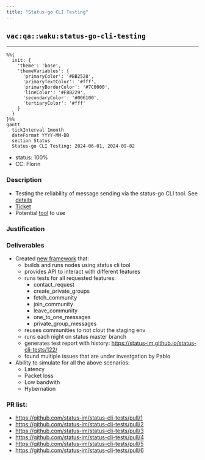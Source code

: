 ```yaml
---
title: "Status-go CLI Testing"
---
```

## `vac:qa::waku:status-go-cli-testing`
---

```mermaid
%%{ 
  init: { 
    'theme': 'base', 
    'themeVariables': { 
      'primaryColor': '#BB2528', 
      'primaryTextColor': '#fff', 
      'primaryBorderColor': '#7C0000', 
      'lineColor': '#F8B229', 
      'secondaryColor': '#006100', 
      'tertiaryColor': '#fff' 
    } 
  } 
}%%
gantt
  tickInterval 1month
  dateFormat YYYY-MM-DD 
  section Status
  Status-go CLI Testing: 2024-06-01, 2024-09-02
```

- status: 100%
- CC: Florin

### Description

* Testing the reliability of message sending via the status-go CLI tool. See [details](https://docs.google.com/document/d/1L8HvXtAYk-JqQL6w3RgCskXwegcTa0J5nyH9YL4LrQE/edit#heading=h.q8bx3xjzsxn9) 
* [Ticket](https://github.com/status-im/status-go/issues/5144)
* Potential [tool](https://github.com/status-im/status-go/blob/develop/cmd/status-cli/README.md) to use
  
### Justification


### Deliverables

- Created [new framework](https://github.com/status-im/status-cli-tests) that:
  - builds and runs nodes using status cli tool
  - provides API to interact with different features
  - runs tests for all requested features:
    - contact_request
    - create_private_groups
    - fetch_community
    - join_community
    - leave_community
    - one_to_one_messages
    - private_group_messages
  - reuses communities to not clout the staging env
  - runs each night on status master branch
  - generates test report with history: https://status-im.github.io/status-cli-tests/122/
  - found multiple issues that are under investgation by Pablo
- Ability to simulate for all the above scenarios:
  - Latency
  - Packet loss
  - Low bandwith
  - Hybernation
  
### PR list:
- https://github.com/status-im/status-cli-tests/pull/1
- https://github.com/status-im/status-cli-tests/pull/2
- https://github.com/status-im/status-cli-tests/pull/3
- https://github.com/status-im/status-cli-tests/pull/4
- https://github.com/status-im/status-cli-tests/pull/5
- https://github.com/status-im/status-cli-tests/pull/6

